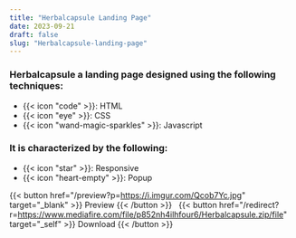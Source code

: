 ```yaml
---
title: "Herbalcapsule Landing Page"
date: 2023-09-21
draft: false
slug: "Herbalcapsule-landing-page"
---
```

### __Herbalcapsule__ a __landing page__ designed using the following techniques:
- {{< icon "code" >}}: HTML
- {{< icon "eye" >}}: CSS
- {{< icon "wand-magic-sparkles" >}}: Javascript  

### It is characterized by the following:
- {{< icon "star" >}}: Responsive
- {{< icon "heart-empty" >}}:  Popup

<!--adsense-->

{{< button href="/preview?p=https://i.imgur.com/Qcob7Yc.jpg" target="_blank" >}}
Preview
{{< /button >}} &nbsp; {{< button href="/redirect?r=https://www.mediafire.com/file/p852nh4ilhfour6/Herbalcapsule.zip/file" target="_self" >}}
Download
{{< /button >}}
